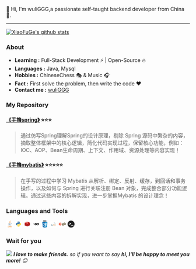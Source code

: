 👋 Hi, I'm wuliGGG,a passionate self-taught backend developer from China 🚀. 

---------------------------------------------------------------------------------------------------------------------------------------------------------------------------------

[![XiaoFuGe's github stats](https://github-readme-stats.vercel.app/api?username=wuliGGG&show_icons=true&title_color=fff&icon_color=79ff97&text_color=9f9f9f&bg_color=151515)](https://github.com/wuliGGG)


### About

-  **Learning :** Full-Stack Development :zap: | Open-Source :fire:    
-  **Languages :** Java, Mysql
-  **Hobbies :** ChineseChess :performing_arts: & Music :headphones:
-  **Fact :** First solve the problem, then write the code :heart:
-  **Contact me :** [wuliGGG](mailto:773618446@foxmail.com)

### My Repository
#### [《手撸spring》](https://github.com/wuliGGG/small-springframework-core) ⭐⭐⭐

>通过仿写Spring理解Spring的设计原理，剔除 Spring 源码中繁杂的内容，摘取整体框架中的核⼼逻辑，简化代码实现过程，保留核⼼功能，例如：IOC、AOP、Bean⽣命周期、上下⽂、作⽤域、资源处理等内容实现！
#### [《手撸mybatis》](https://github.com/wuliGGG/small-mybatis-core) ⭐⭐⭐⭐⭐
>在手写的过程中学习 Mybatis 从解析、绑定、反射、缓存，到回话和事务操作，以及如何与 Spring 进行关联注册 Bean 对象，完成整合部分功能逻辑。通过这些内容的拆解实现，进一步掌握Mybatis 的设计理念！

### Languages and Tools

<code><img height="20" src="https://raw.githubusercontent.com/github/explore/80688e429a7d4ef2fca1e82350fe8e3517d3494d/topics/java/java.png"></code>
<code><img height="20" src="https://raw.githubusercontent.com/github/explore/80688e429a7d4ef2fca1e82350fe8e3517d3494d/topics/python/python.png"></code>
<code><img height="20" src="https://raw.githubusercontent.com/github/explore/80688e429a7d4ef2fca1e82350fe8e3517d3494d/topics/redis/redis.png"></code>
<code><img height="20" src="https://raw.githubusercontent.com/github/explore/80688e429a7d4ef2fca1e82350fe8e3517d3494d/topics/go/go.png"></code>
<code><img height="20" src="https://raw.githubusercontent.com/github/explore/80688e429a7d4ef2fca1e82350fe8e3517d3494d/topics/css/css.png"></code>
<code><img height="20" src="https://raw.githubusercontent.com/github/explore/80688e429a7d4ef2fca1e82350fe8e3517d3494d/topics/mysql/mysql.png"></code>
<code><img height="20" src="https://raw.githubusercontent.com/github/explore/80688e429a7d4ef2fca1e82350fe8e3517d3494d/topics/git/git.png"></code>
<code><img height="20" src="https://raw.githubusercontent.com/github/explore/80688e429a7d4ef2fca1e82350fe8e3517d3494d/topics/terminal/terminal.png"></code>

### Wait for you

<img src="https://media.giphy.com/media/LnQjpWaON8nhr21vNW/giphy.gif" width="60"> <em><b>I love to make friends.</b> so if you want to say <b>hi, I'll be happy to meet you more!</b> 😊</em>

